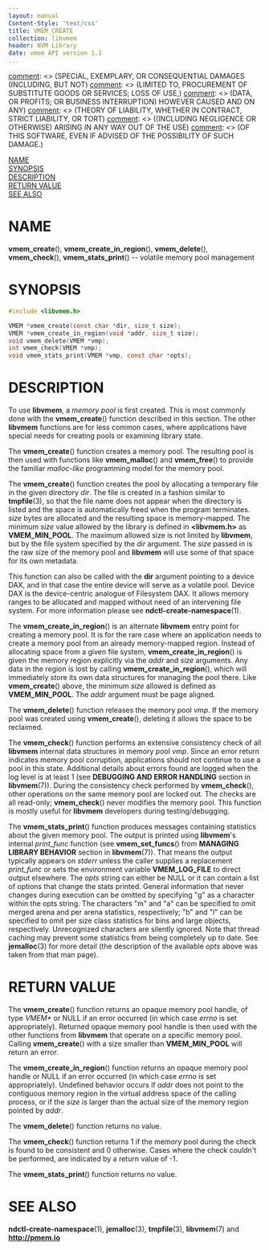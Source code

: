 ```yaml
---
layout: manual
Content-Style: 'text/css'
title: VMEM_CREATE
collection: libvmem
header: NVM Library
date: vmem API version 1.1
...
```


[comment]: <> (Copyright 2017, Intel Corporation)

[comment]: <> (Redistribution and use in source and binary forms, with or without)
[comment]: <> (modification, are permitted provided that the following conditions)
[comment]: <> (are met:)
[comment]: <> (    * Redistributions of source code must retain the above copyright)
[comment]: <> (      notice, this list of conditions and the following disclaimer.)
[comment]: <> (    * Redistributions in binary form must reproduce the above copyright)
[comment]: <> (      notice, this list of conditions and the following disclaimer in)
[comment]: <> (      the documentation and/or other materials provided with the)
[comment]: <> (      distribution.)
[comment]: <> (    * Neither the name of the copyright holder nor the names of its)
[comment]: <> (      contributors may be used to endorse or promote products derived)
[comment]: <> (      from this software without specific prior written permission.)

[comment]: <> (THIS SOFTWARE IS PROVIDED BY THE COPYRIGHT HOLDERS AND CONTRIBUTORS)
[comment]: <> ("AS IS" AND ANY EXPRESS OR IMPLIED WARRANTIES, INCLUDING, BUT NOT)
[comment]: <> (LIMITED TO, THE IMPLIED WARRANTIES OF MERCHANTABILITY AND FITNESS FOR)
[comment]: <> (A PARTICULAR PURPOSE ARE DISCLAIMED. IN NO EVENT SHALL THE COPYRIGHT)
[comment]: <> (OWNER OR CONTRIBUTORS BE LIABLE FOR ANY DIRECT, INDIRECT, INCIDENTAL,)
[comment]: <> (SPECIAL, EXEMPLARY, OR CONSEQUENTIAL DAMAGES (INCLUDING, BUT NOT)
[comment]: <> (LIMITED TO, PROCUREMENT OF SUBSTITUTE GOODS OR SERVICES; LOSS OF USE,)
[comment]: <> (DATA, OR PROFITS; OR BUSINESS INTERRUPTION) HOWEVER CAUSED AND ON ANY)
[comment]: <> (THEORY OF LIABILITY, WHETHER IN CONTRACT, STRICT LIABILITY, OR TORT)
[comment]: <> ((INCLUDING NEGLIGENCE OR OTHERWISE) ARISING IN ANY WAY OUT OF THE USE)
[comment]: <> (OF THIS SOFTWARE, EVEN IF ADVISED OF THE POSSIBILITY OF SUCH DAMAGE.)

[comment]: <> (vmem_create.3 -- man page for volatile memory pool management functions)

[NAME](#name)<br />
[SYNOPSIS](#synopsis)<br />
[DESCRIPTION](#description)<br />
[RETURN VALUE](#return-value)<br />
[SEE ALSO](#see-also)<br />


# NAME #

**vmem_create**(), **vmem_create_in_region**(), **vmem_delete**(),
**vmem_check**(), **vmem_stats_print**() -- volatile memory pool management


# SYNOPSIS #

```c
#include <libvmem.h>

VMEM *vmem_create(const char *dir, size_t size);
VMEM *vmem_create_in_region(void *addr, size_t size);
void vmem_delete(VMEM *vmp);
int vmem_check(VMEM *vmp);
void vmem_stats_print(VMEM *vmp, const char *opts);
```




# DESCRIPTION #

To use **libvmem**, a *memory pool* is first created. This is most commonly
done with the **vmem_create**() function described in this section. The other
**libvmem** functions are for less common cases, where applications have
special needs for creating pools or examining library state.

The **vmem_create**() function creates a memory pool. The resulting pool is then
used with functions like **vmem_malloc**() and **vmem_free**() to provide the
familiar *malloc-like* programming model for the memory pool.

The **vmem_create**() function creates the pool by allocating a temporary file in the
given directory *dir*. The file is created in a fashion similar to
**tmpfile**(3), so that the file name does not appear when
the directory is listed and the space is automatically freed when the program
terminates. *size* bytes are allocated and the resulting space is memory-mapped.
The minimum *size* value allowed by the library is
defined in **\<libvmem.h\>** as **VMEM_MIN_POOL**. The maximum allowed size is not
limited by **libvmem**, but by the file system specified by the *dir* argument.
The *size* passed in is the raw size of the memory pool and **libvmem** will
use some of that space for its own metadata.

This function can also be called with the **dir** argument pointing to a device
DAX, and in that case the entire device will serve as a volatile pool.
Device DAX is the device-centric analogue of Filesystem DAX. It allows memory
ranges to be allocated and mapped without need of an intervening file system.
For more information please see **ndctl-create-namespace**(1).

The **vmem_create_in_region**() is an alternate **libvmem** entry point
for creating a memory pool. It is for the rare case where an application
needs to create a memory pool from an already memory-mapped region.
Instead of allocating space from a given file system, **vmem_create_in_region**()
is given the memory region explicitly via the *addr* and *size* arguments.
Any data in the region is lost by calling **vmem_create_in_region**(),
which will immediately store its own data structures for managing the pool there.
Like **vmem_create**() above, the minimum *size* allowed is defined as **VMEM_MIN_POOL**.
The *addr* argument must be page aligned.

The **vmem_delete**() function releases the memory pool *vmp*.
If the memory pool was created using **vmem_create**(), deleting it
allows the space to be reclaimed.

The **vmem_check**() function performs an extensive consistency
check of all **libvmem** internal data structures in memory pool *vmp*.
Since an error return indicates memory pool corruption, applications
should not continue to use a pool in this state. Additional details about
errors found are logged when the log level is at least 1 (see **DEBUGGING AND
ERROR HANDLING** section in **libvmem**(7)). During the consistency check
performed by **vmem_check**(), other operations on the same memory pool are
locked out. The checks are all read-only; **vmem_check**() never modifies the
memory pool. This function is mostly useful for **libvmem** developers during
testing/debugging.

The **vmem_stats_print**() function produces messages containing statistics
about the given memory pool. The output is printed using **libvmem**'s internal
*print_func* function (see **vmem_set_funcs**() from **MANAGING LIBRARY
BEHAVIOR** section in **libvmem**(7)). That means the output typically
appears on *stderr* unless the caller supplies a replacement *print_func* or
sets the environment variable **VMEM_LOG_FILE** to direct output elsewhere.
The *opts* string can either be NULL or it can contain a list of
options that change the stats printed. General information that never changes
during execution can be omitted by specifying "g" as a character within the
opts string. The characters "m" and "a" can be specified to omit merged arena
and per arena statistics, respectively; "b" and "l" can be specified to omit
per size class statistics for bins and large objects, respectively. Unrecognized
characters are silently ignored. Note that thread caching may prevent some statistics
from being completely up to date. See **jemalloc**(3) for more detail
(the description of the available *opts* above was taken from that man page).


# RETURN VALUE #

The **vmem_create**() function returns an opaque memory pool handle, of type *VMEM\**
or NULL if an error occurred (in which case *errno* is set appropriately).
Returned opaque memory pool handle is then used with the other functions
from **libvmem** that operate on a specific memory pool.
Calling **vmem_create**() with a size smaller than **VMEM_MIN_POOL**  will return an error.

The **vmem_create_in_region**() function returns an opaque
memory pool handle or NULL if an error occurred (in which case *errno* is set
appropriately). Undefined behavior occurs if *addr* does not point to the contiguous
memory region in the virtual address space of the calling process, or if the *size*
is larger than the actual size of the memory region pointed by *addr*.

The **vmem_delete**() function returns no value.

The **vmem_check**() function returns 1 if the memory pool during the
check is found to be consistent and 0 otherwise. Cases where the check
couldn't be performed, are indicated by a return value of -1.

The **vmem_stats_print**() function returns no value.


# SEE ALSO #

**ndctl-create-namespace**(1), **jemalloc**(3), **tmpfile**(3),
**libvmem**(7) and **<http://pmem.io>**
